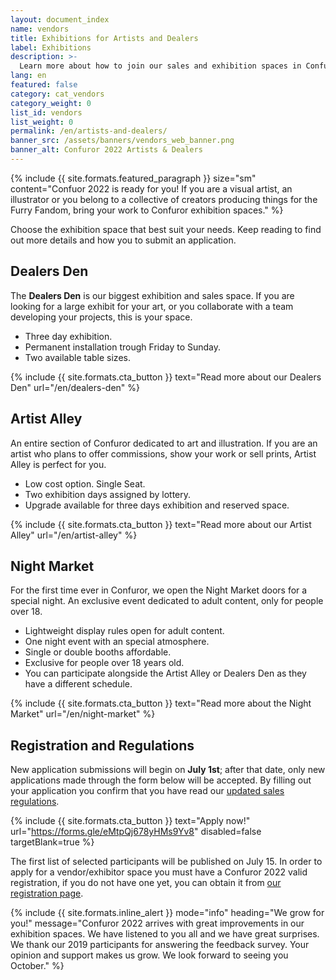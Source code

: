 ```yaml
---
layout: document_index
name: vendors
title: Exhibitions for Artists and Dealers
label: Exhibitions
description: >-
  Learn more about how to join our sales and exhibition spaces in Confuror 2022.
lang: en
featured: false
category: cat_vendors
category_weight: 0
list_id: vendors
list_weight: 0
permalink: /en/artists-and-dealers/
banner_src: /assets/banners/vendors_web_banner.png
banner_alt: Confuror 2022 Artists & Dealers
---
```


{%
  include {{ site.formats.featured_paragraph }}
  size="sm"
  content="Confuor 2022 is ready for you! If you are a visual artist, an illustrator or you belong to a collective of creators producing things for the Furry Fandom, bring your work to Confuror exhibition spaces."
%}

Choose the exhibition space that best suit your needs. Keep reading to find out more details and how you to submit an application.

## Dealers Den

The **Dealers Den** is our biggest exhibition and sales space. If you are looking for a large exhibit for your art, or you collaborate with a team developing your projects, this is your space.

- Three day exhibition.
- Permanent installation trough Friday to Sunday.
- Two available table sizes.

{%
  include {{ site.formats.cta_button }}
  text="Read more about our Dealers Den"
  url="/en/dealers-den"
%}

## Artist Alley

An entire section of Confuror dedicated to art and illustration. If you are an artist who plans to offer commissions, show your work or sell prints, Artist Alley is perfect for you.

- Low cost option. Single Seat.
- Two exhibition days assigned by lottery.
- Upgrade available for three days exhibition and reserved space.

{%
  include {{ site.formats.cta_button }}
  text="Read more about our Artist Alley"
  url="/en/artist-alley"
%}

## Night Market

For the first time ever in Confuror, we open the Night Market doors for a special night. An exclusive event dedicated to adult content, only for people over 18.

- Lightweight display rules open for adult content.
- One night event with an special atmosphere.
- Single or double booths affordable.
- Exclusive for people over 18 years old.
- You can participate alongside the Artist Alley or Dealers Den as they have a different schedule.

{%
  include {{ site.formats.cta_button }}
  text="Read more about the Night Market"
  url="/en/night-market"
%}

## Registration and Regulations

New application submissions will begin on **July 1st**; after that date, only new applications made through the form below will be accepted. By filling out your application you confirm that you have read our [updated sales regulations](/en/sales-regulation/).

{%
  include {{ site.formats.cta_button }}
  text="Apply now!"
  url="https://forms.gle/eMtpQj678yHMs9Yv8"
  disabled=false
  targetBlank=true
%}

The first list of selected participants will be published on July 15. In order to apply for a vendor/exhibitor space you must have a Confuror 2022 valid registration, if you do not have one yet, you can obtain it from [our registration page](/en/registration).

{%
  include {{ site.formats.inline_alert }}
  mode="info"
  heading="We grow for you!"
  message="Confuror 2022 arrives with great improvements in our exhibition spaces. We have listened to you all and we have great surprises. We thank our 2019 participants for answering the feedback survey. Your opinion and support makes us grow. We look forward to seeing you October."
%}

